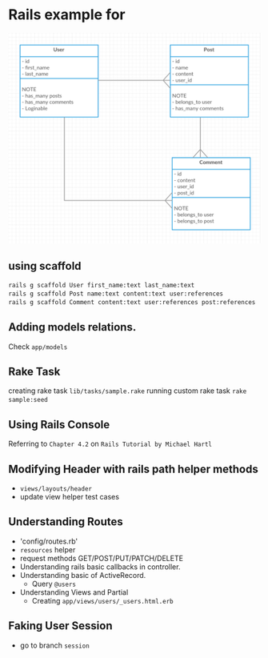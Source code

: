 # Rails example for

![Image](https://raw.githubusercontent.com/SaKKo/muic-iccs474-2015t2-models/master/models.png)

## using scaffold

```bash
rails g scaffold User first_name:text last_name:text
rails g scaffold Post name:text content:text user:references
rails g scaffold Comment content:text user:references post:references
```

## Adding models relations.

Check `app/models`

## Rake Task

creating rake task `lib/tasks/sample.rake`
running custom rake task `rake sample:seed`

## Using Rails Console

Referring to `Chapter 4.2` on `Rails Tutorial by Michael Hartl `

## Modifying Header with rails path helper methods
- `views/layouts/header`
- update view helper test cases

## Understanding Routes
- 'config/routes.rb'
- `resources` helper
- request methods GET/POST/PUT/PATCH/DELETE
- Understanding rails basic callbacks in controller.
- Understanding basic of ActiveRecord.
    - Query `@users`
- Understanding Views and Partial
    - Creating `app/views/users/_users.html.erb`

## Faking User Session
- go to branch `session`
